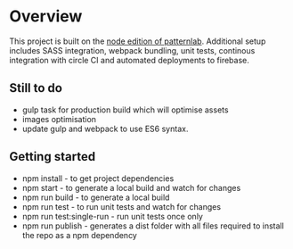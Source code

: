# Overview

This project is built on the [node edition of patternlab](https://github.com/pattern-lab/edition-node-gulp). Additional setup includes SASS integration, webpack bundling, unit tests, continous integration with circle CI and automated deployments to firebase.

## Still to do
* gulp task for production build which will optimise assets
* images optimisation
* update gulp and webpack to use ES6 syntax.

## Getting started
* npm install - to get project dependencies
* npm start - to generate a local build and watch for changes
* npm run build - to generate a local build 
* npm run test - to run unit tests and watch for changes
* npm run test:single-run - run unit tests once only
* npm run publish - generates a dist folder with all files required to install the repo as a npm dependency
